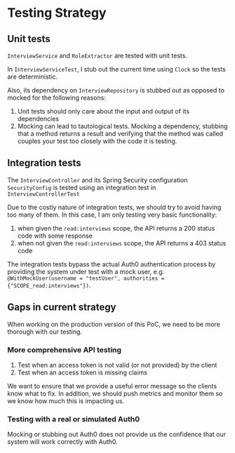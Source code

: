 # Testing Strategy

## Unit tests

`InterviewService` and `RoleExtractor` are tested with unit tests.

In `InterviewServiceTest`, I stub out the current time using `Clock` so the tests are deterministic.

Also, its dependency on `InterviewRepository` is stubbed out as opposed to mocked for the following reasons:
1. Unit tests should only care about the input and output of its dependencies
1. Mocking can lead to tautological tests. Mocking a dependency, stubbing that a method returns a result and verifying
that the method was called couples your test too closely with the code it is testing.

## Integration tests

The `InterviewController` and its Spring Security configuration `SecurityConfig` is tested using an integration test in `InterviewControllerTest`

Due to the costly nature of integration tests, we should try to avoid having too many of them. In this case,
I am only testing very basic functionality:
1. when given the `read:interviews` scope, the API returns a 200 status code with some response
1. when not given the `read:interviews` scope, the API returns a 403 status code

The integration tests bypass the actual Auth0 authentication process by providing the system under test with 
a mock user, e.g. `@WithMockUser(username = "testUser", authorities = {"SCOPE_read:interviews"})`.

## Gaps in current strategy

When working on the production version of this PoC, we need to be more thorough with our testing.

### More comprehensive API testing

1. Test when an access token is not valid (or not provided) by the client
1. Test when an access token is missing claims

We want to ensure that we provide a useful error message so the clients know what to fix.
In addition, we should push metrics and monitor them so we know how much this is impacting us.

### Testing with a real or simulated Auth0

Mocking or stubbing out Auth0 does not provide us the confidence that our system will work correctly
with Auth0.